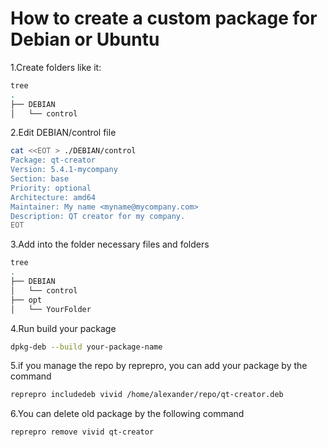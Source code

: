 # How to create a custom package for Debian or Ubuntu

1.Create folders like it:
```bash
tree
.
├── DEBIAN
│   └── control
```

2.Edit DEBIAN/control file

```bash
cat <<EOT > ./DEBIAN/control
Package: qt-creator
Version: 5.4.1-mycompany
Section: base
Priority: optional
Architecture: amd64
Maintainer: My name <myname@mycompany.com>
Description: QT creator for my company.
EOT
```

3.Add into the folder necessary files and folders
```bash
tree
.
├── DEBIAN
│   └── control
├── opt
│   └── YourFolder
```

4.Run build your package
```bash
dpkg-deb --build your-package-name
```
5.if you manage the repo by reprepro, you can add your package by the command
```bash
reprepro includedeb vivid /home/alexander/repo/qt-creator.deb 
```
6.You can delete old package by the following command
```bash
reprepro remove vivid qt-creator
```
